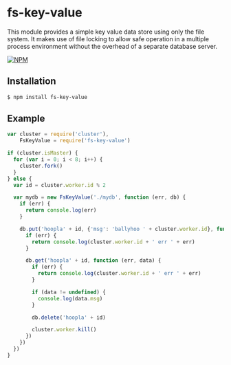 # fs-key-value

This module provides a simple key value data store using only the file system. It makes use of file locking to allow safe operation in a multiple process environment without the overhead of a separate database server.

[![NPM](https://nodei.co/npm/fs-key-value.png)](https://nodei.co/npm/fs-key-value/)

## Installation

```bash
$ npm install fs-key-value
```

## Example

```js
var cluster = require('cluster'),
    FsKeyValue = require('fs-key-value')

if (cluster.isMaster) {
  for (var i = 0; i < 8; i++) {
    cluster.fork()
  }
} else {
  var id = cluster.worker.id % 2

  var mydb = new FsKeyValue('./mydb', function (err, db) {
    if (err) {
      return console.log(err)
    }

    db.put('hoopla' + id, {'msg': 'ballyhoo ' + cluster.worker.id}, function (err) {
      if (err) {
        return console.log(cluster.worker.id + ' err ' + err)
      }

      db.get('hoopla' + id, function (err, data) {
        if (err) {
          return console.log(cluster.worker.id + ' err ' + err)
        }

        if (data != undefined) {
          console.log(data.msg)
        }

        db.delete('hoopla' + id)

        cluster.worker.kill()
      })
    })
  })
}
```
